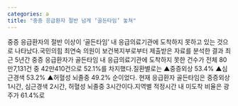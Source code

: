 ```yaml
---
categories: a
title: "중증 응급환자 절반 넘게 ‘골든타임’ 놓쳐"
---
```

중증 응급환자의 절반 이상이 ‘골든타임’ 내 응급의료기관에 도착하지 못하고 있는 것으로 나타났다.국민의힘 최연숙 의원이 보건복지부로부터 제출받은 자료를 분석한 결과 최근 5년간 중증 응급환자가 골든타임 내 응급의료기관에 도착하지 못한 건수가 전체 80만7,131건 중 42만410건으로 52.1%를 차지했다.질환별로는 ▲중증외상 53.4% ▲심근경색 53.2% ▲허혈성 뇌졸중 49.2% 순이었다. 현재 응급환자 골든타임은 중증외상 1시간, 심근경색 2시간, 허혈성 뇌졸중 3시간이다.지역별 적정시간 내 미도착 비율은 광주가 61.4%로